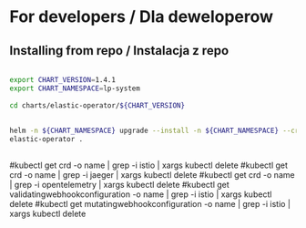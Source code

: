 # For developers / Dla deweloperow 
 
## Installing from repo / Instalacja z repo 
 
```bash 
 
export CHART_VERSION=1.4.1 
export CHART_NAMESPACE=lp-system 
 
cd charts/elastic-operator/${CHART_VERSION} 
 
 
helm -n ${CHART_NAMESPACE} upgrade --install -n ${CHART_NAMESPACE} --create-namespace \ 
elastic-operator .  
 
``` 

#kubectl get crd -o name | grep -i istio | xargs kubectl delete
#kubectl get crd -o name | grep -i jaeger | xargs kubectl delete
#kubectl get crd -o name | grep -i opentelemetry | xargs kubectl delete
#kubectl get validatingwebhookconfiguration -o name | grep -i istio | xargs kubectl delete
#kubectl get mutatingwebhookconfiguration -o name | grep -i istio | xargs kubectl delete

